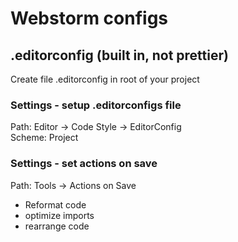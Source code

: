 # Webstorm configs

## .editorconfig (built in, not prettier)
Create file .editorconfig in root of your project

### Settings - setup .editorconfigs file
Path: Editor -> Code Style -> EditorConfig <br>
Scheme: Project <br>

### Settings - set actions on save
Path: Tools -> Actions on Save <br>
- Reformat code <br>
- optimize imports <br>
- rearrange code 
